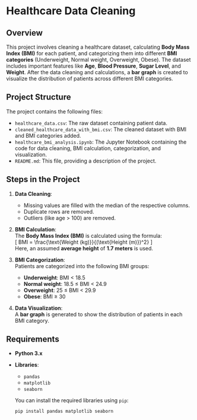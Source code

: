 # Healthcare Data Cleaning

## Overview
This project involves cleaning a healthcare dataset, calculating **Body Mass Index (BMI)** for each patient, and categorizing them into different **BMI categories** (Underweight, Normal weight, Overweight, Obese). The dataset includes important features like **Age**, **Blood Pressure**, **Sugar Level**, and **Weight**. After the data cleaning and calculations, a **bar graph** is created to visualize the distribution of patients across different BMI categories.

## Project Structure
The project contains the following files:

- `healthcare_data.csv`: The raw dataset containing patient data.
- `cleaned_healthcare_data_with_bmi.csv`: The cleaned dataset with BMI and BMI categories added.
- `healthcare_bmi_analysis.ipynb`: The Jupyter Notebook containing the code for data cleaning, BMI calculation, categorization, and visualization.
- `README.md`: This file, providing a description of the project.

## Steps in the Project

1. **Data Cleaning**:  
   - Missing values are filled with the median of the respective columns.
   - Duplicate rows are removed.
   - Outliers (like age > 100) are removed.

2. **BMI Calculation**:  
   The **Body Mass Index (BMI)** is calculated using the formula:  
   \[
   BMI = \frac{\text{Weight (kg)}}{(\text{Height (m)})^2}
   \]  
   Here, an assumed **average height** of **1.7 meters** is used.

3. **BMI Categorization**:  
   Patients are categorized into the following BMI groups:  
   - **Underweight**: BMI < 18.5  
   - **Normal weight**: 18.5 ≤ BMI < 24.9  
   - **Overweight**: 25 ≤ BMI < 29.9  
   - **Obese**: BMI ≥ 30

4. **Data Visualization**:  
   A **bar graph** is generated to show the distribution of patients in each BMI category.

## Requirements

- **Python 3.x**
- **Libraries**: 
  - `pandas`
  - `matplotlib`
  - `seaborn`
  
  You can install the required libraries using `pip`:
  ```bash
  pip install pandas matplotlib seaborn
